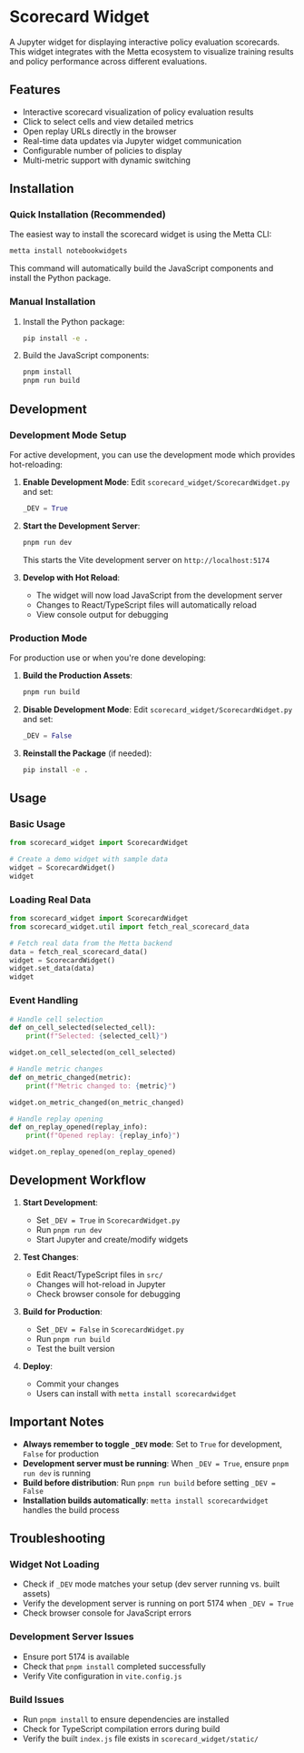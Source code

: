 # Scorecard Widget

A Jupyter widget for displaying interactive policy evaluation scorecards. This widget integrates with the Metta
ecosystem to visualize training results and policy performance across different evaluations.

## Features

- Interactive scorecard visualization of policy evaluation results
- Click to select cells and view detailed metrics
- Open replay URLs directly in the browser
- Real-time data updates via Jupyter widget communication
- Configurable number of policies to display
- Multi-metric support with dynamic switching

## Installation

### Quick Installation (Recommended)

The easiest way to install the scorecard widget is using the Metta CLI:

```bash
metta install notebookwidgets
```

This command will automatically build the JavaScript components and install the Python package.

### Manual Installation

1. Install the Python package:

   ```bash
   pip install -e .
   ```

2. Build the JavaScript components:
   ```bash
   pnpm install
   pnpm run build
   ```

## Development

### Development Mode Setup

For active development, you can use the development mode which provides hot-reloading:

1. **Enable Development Mode**: Edit `scorecard_widget/ScorecardWidget.py` and set:

   ```python
   _DEV = True
   ```

2. **Start the Development Server**:

   ```bash
   pnpm run dev
   ```

   This starts the Vite development server on `http://localhost:5174`

3. **Develop with Hot Reload**:
   - The widget will now load JavaScript from the development server
   - Changes to React/TypeScript files will automatically reload
   - View console output for debugging

### Production Mode

For production use or when you're done developing:

1. **Build the Production Assets**:

   ```bash
   pnpm run build
   ```

2. **Disable Development Mode**: Edit `scorecard_widget/ScorecardWidget.py` and set:

   ```python
   _DEV = False
   ```

3. **Reinstall the Package** (if needed):
   ```bash
   pip install -e .
   ```

## Usage

### Basic Usage

```python
from scorecard_widget import ScorecardWidget

# Create a demo widget with sample data
widget = ScorecardWidget()
widget
```

### Loading Real Data

```python
from scorecard_widget import ScorecardWidget
from scorecard_widget.util import fetch_real_scorecard_data

# Fetch real data from the Metta backend
data = fetch_real_scorecard_data()
widget = ScorecardWidget()
widget.set_data(data)
widget
```

### Event Handling

```python
# Handle cell selection
def on_cell_selected(selected_cell):
    print(f"Selected: {selected_cell}")

widget.on_cell_selected(on_cell_selected)

# Handle metric changes
def on_metric_changed(metric):
    print(f"Metric changed to: {metric}")

widget.on_metric_changed(on_metric_changed)

# Handle replay opening
def on_replay_opened(replay_info):
    print(f"Opened replay: {replay_info}")

widget.on_replay_opened(on_replay_opened)
```

## Development Workflow

1. **Start Development**:
   - Set `_DEV = True` in `ScorecardWidget.py`
   - Run `pnpm run dev`
   - Start Jupyter and create/modify widgets

2. **Test Changes**:
   - Edit React/TypeScript files in `src/`
   - Changes will hot-reload in Jupyter
   - Check browser console for debugging

3. **Build for Production**:
   - Set `_DEV = False` in `ScorecardWidget.py`
   - Run `pnpm run build`
   - Test the built version

4. **Deploy**:
   - Commit your changes
   - Users can install with `metta install scorecardwidget`

## Important Notes

- **Always remember to toggle `_DEV` mode**: Set to `True` for development, `False` for production
- **Development server must be running**: When `_DEV = True`, ensure `pnpm run dev` is running
- **Build before distribution**: Run `pnpm run build` before setting `_DEV = False`
- **Installation builds automatically**: `metta install scorecardwidget` handles the build process

## Troubleshooting

### Widget Not Loading

- Check if `_DEV` mode matches your setup (dev server running vs. built assets)
- Verify the development server is running on port 5174 when `_DEV = True`
- Check browser console for JavaScript errors

### Development Server Issues

- Ensure port 5174 is available
- Check that `pnpm install` completed successfully
- Verify Vite configuration in `vite.config.js`

### Build Issues

- Run `pnpm install` to ensure dependencies are installed
- Check for TypeScript compilation errors during build
- Verify the built `index.js` file exists in `scorecard_widget/static/`
